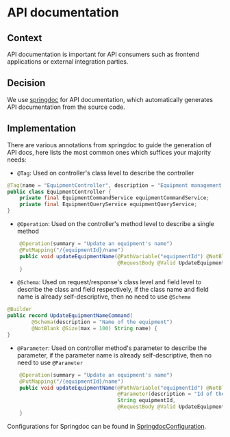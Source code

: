 # API documentation

## Context

API documentation is important for API consumers such as frontend applications or external integration parties.

## Decision

We use [springdoc](https://springdoc.org/) for API documentation, which automatically generates API documentation from
the source code.

## Implementation

There are various annotations from springdoc to guide the generation of API docs, here lists the most common ones which
suffices your majority needs:

- `@Tag`: Used on controller's class level to describe the controller

```java
@Tag(name = "EquipmentController", description = "Equipment management APIs")
public class EquipmentController {
    private final EquipmentCommandService equipmentCommandService;
    private final EquipmentQueryService equipmentQueryService;
}
```

- `@Operation`: Used on the controller's method level to describe a single method

```java
    @Operation(summary = "Update an equipment's name")
    @PutMapping("/{equipmentId}/name")
    public void updateEquipmentName(@PathVariable("equipmentId") @NotBlank String equipmentId,
                                    @RequestBody @Valid UpdateEquipmentNameCommand updateEquipmentNameCommand) {
    }
```

- `@Schema`: Used on request/response's class level and field level to describe the class and field respectively, if the
  class name and field name is already self-descriptive, then no need to use `@Schema`

```java
@Builder
public record UpdateEquipmentNameCommand(
        @Schema(description = "Name of the equipment")
        @NotBlank @Size(max = 100) String name) {
}
```

- `@Parameter`: Used on controller method's parameter to describe the parameter, if the parameter name is already
  self-descriptive, then no need to use `@Parameter`

```java
    @Operation(summary = "Update an equipment's name")
    @PutMapping("/{equipmentId}/name")
    public void updateEquipmentName(@PathVariable("equipmentId") @NotBlank
                                    @Parameter(description = "Id of the equipment")
                                    String equipmentId,
                                    @RequestBody @Valid UpdateEquipmentNameCommand updateEquipmentNameCommand) {
    }
```

Configurations for Springdoc can be found
in [SpringdocConfiguration](../src/main/java/com/company/andy/common/configuration/SpringdocConfiguration.java).


